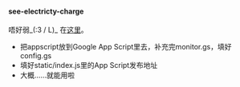 #### see-electricty-charge

唔好弱_(:3 / L)_ 在[这里](https://tgmerge.me/burn)。

* 把appscript放到Google App Script里去，补充完monitor.gs，填好config.gs
* 填好static/index.js里的App Script发布地址
* 大概……就能用啦

